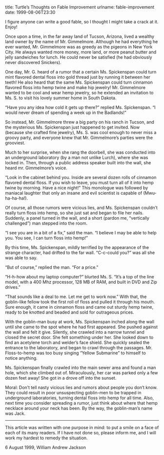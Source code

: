 title: Turtle&#x02bc;s Thoughts on Fable Improvement
urlname: fable-improvement
date: 1999-08-06T23:30

I figure anyone can write a good fable, so I thought I might take a crack at it. Enjoy!

Once upon a time, in the far away land of Tucson, Arizona, lived a wealthy land owner by the name of Mr. Gimmelmore. Although he had everything he ever wanted, Mr. Gimmelmore was as greedy as the pigeons in New York City. He always wanted more money, more land, or more peanut butter and jelly sandwiches for lunch. He could never be satisfied (he had obviously never discovered Snickers).

One day, Mr. G. heard of a rumor that a certain Ms. Spickenspan could turn mint flavored dental floss into gold thread just by running it between her teeth! He also heard that the same Ms. Spickenspan could turn cinnamon flavored floss into hemp twine and make hip jewelry! Mr. Gimmelmore wanted to be cool and wear hemp jewelry, so he extended an invitation to Ms. S. to visit his lovely summer home in South Dakota.

&ldquo;Have you any idea how cold it gets up there?&rdquo; replied Ms. Spickenspan. &ldquo;I would never dream of spending a week up in the Badlands!&rdquo;

So instead, Mr. Gimmelmore threw a big party on his ranch in Tucson, and the mysterious Ms. Spickenspan just happened to get invited. Now (because she crafted fine jewelry), Ms. S. was cool enough to never miss a groovy party, and everyone knew that Mr. Gimmelmore&#x02bc;s parties were the grooviest.

Much to her surprise, when she rang the doorbell, she was conducted into an underground laboratory (by a man not unlike Lurch), where she was locked in. Then, through a public address speaker built into the wall, she heard mr. Gimmelmore&#x02bc;s voice.

&ldquo;Look in the cabinet behind you. Inside are several dozen rolls of cinnamon flavored dental floss. If you wish to leave, you must turn all of it into hemp twine by morning. Have a nice night!&rdquo; This monologue was followed by maniacal laughter that only an insane and evil scientist is capable of (Mwu-ha-ha-ha!).

Of course, all those rumors were vicious lies, and Ms. Spickenspan couldn&#x02bc;t really turn floss into hemp, so she just sat and began to file her nails. Suddenly, a panel turned in the wall, and a short (pardon me, &ldquo;vertically challenged&rdquo;) man stepped into the room.

&ldquo;I see you are in a bit of a fix,&rdquo; said the man. &ldquo;I believe I may be able to help you. You see, I can turn floss into hemp!&rdquo;

By this time, Ms. Spickenspan, mildly terrified by the appearance of the strange character, had drifted to the far wall. &ldquo;C-c-could you?&rdquo; was all she was able to say.

&ldquo;But of course,&rdquo; replied the man. &ldquo;For a price.&rdquo;

&ldquo;H-h-how about my laptop computer?&rdquo; blurted Ms. S. &ldquo;It&#x02bc;s a top of the line model, with a 400 Mhz processor, 128 MB of RAM, and built in DVD and Zip drives.&rdquo;

&ldquo;That sounds like a deal to me. Let me get to work now.&rdquo; With that, the goblin-like fellow took the first roll of floss and pulled it through his mouth. Sure enough, it came in cinnamon floss and came out sturdy hemp twine, ready to be knotted and beaded and sold for outrageous prices.

With the goblin-man busy at work, Ms. Spickenspan inched along the wall until she came to the spot where he had first appeared. She pushed against the wall and felt it give. Silently, she crawled into a narrow tunnel and closed the secret door. She felt something under her. She looked down to find an acetylene torch and welder&#x02bc;s face shield. She quickly sealed the entrance to the laboratory, and began to crawl through the passages. Mr. Floss-to-hemp was too busy singing &ldquo;Yellow Submarine&rdquo; to himself to notice anything.

Ms. Spickenspan finally crawled into the main sewer area and found a man hole, which she climbed out of. Miraculously, her car was parked only a few dozen feet away! She got in a drove off into the sunset.

Moral: Don&#x02bc;t tell nasty vicious lies and rumors about people you don&#x02bc;t know. They could result in poor unsuspecting goblin-men to be trapped in underground laboratories, turning dental floss into hemp for all time. Also, next time you consider spreading a rumor, just think about where that hemp necklace around your neck has been. By the way, the goblin-man&#x02bc;s name was Jack.

---

This article was written with one purpose in mind: to put a smile on a face of each of its many readers. If I have not done so, please inform me, and I will work my hardest to remedy the situation.

6 August 1999, William Andrew Jackson